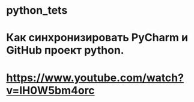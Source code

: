 # python_tets
# Как синхронизировать PyCharm и GitHub проект python.
# https://www.youtube.com/watch?v=IH0W5bm4orc

